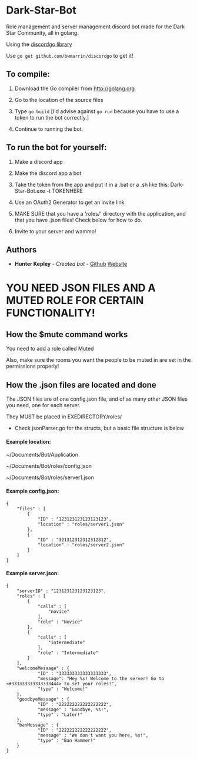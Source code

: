 # Dark-Star-Bot
Role management and server management discord bot made for the Dark Star Community, all in golang.

Using the [discordgo library](https://www.github.com/bwmarrin/discordgo)

Use `go get github.com/bwmarrin/discordgo` to get it!

## To compile:

1) Download the Go compiler from http://golang.org

2) Go to the location of the source files

3) Type `go build` [I'd advise against `go run` because you have to use a token to run the bot correctly.]

4) Continue to running the bot.

## To run the bot for yourself:

1) Make a discord app

2) Make the discord app a bot

3) Take the token from the app and put it in a .bat or a .sh like this: Dark-Star-Bot.exe -t TOKENHERE

4) Use an OAuth2 Generator to get an invite link

5) MAKE SURE that you have a 'roles/' directory with the application, and that you have .json files! Check below for how to do.

6) Invite to your server and wammo!

## Authors

* **Hunter Kepley** - *Created bot* - [Github](https://www.github.com/hunterkepley) [Website](hunterkepley.github.io)

# YOU NEED JSON FILES AND A MUTED ROLE FOR CERTAIN FUNCTIONALITY!

## How the $mute command works
You need to add a role called Muted

Also, make sure the rooms you want the people to be muted in are set in the permissions properly!

## How the .json files are located and done
The JSON files are of one config.json file, and of as many other JSON files you need, one for each server.

They MUST be placed in EXEDIRECTORY/roles/

* Check jsonParser.go for the structs, but a basic file structure is below

#### Example location:

~/Documents/Bot/Application

~/Documents/Bot/roles/config.json

~/Documents/Bot/roles/server1.json

#### Example config.json:

```
{
    "files" : [
        {
            "ID" : "123123123123123123",
            "location" : "roles/server1.json"
        },
        {
            "ID" : "321312312312312312",
            "location" : "roles/server2.json"
        }
    ]
}
```

#### Example server.json:

```
{
    "serverID" : "123123123123123123",
    "roles" : [
        {
            "calls" : [
                "novice"
            ],
            "role" : "Novice"
        },
        {
            "calls" : [
                "intermediate"
            ],
            "role" : "Intermediate"
        }
    ],
    "welcomeMessage" : {
            "ID" : "333333333333333333",
            "message": "Hey %s! Welcome to the server! Go to <#333333333333333444> to set your roles!",
            "type" : "Welcome!"
    },
    "goodbyeMessage" : {
            "ID" : "222222222222222222",
            "message" : "Goodbye, %s!",
            "type" : "Later!"
    },
    "banMessage" : {
            "ID" : "222222222222222222",
            "message" : "We don't want you here, %s!",
            "type" : "Ban Hammer!"
    }
}
```
